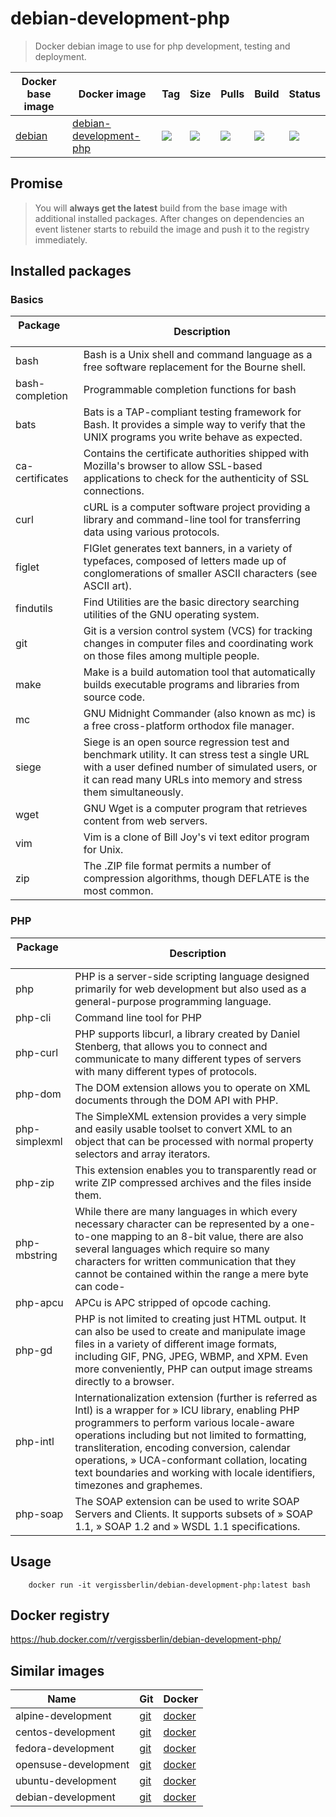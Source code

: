 # debian-development-php

> Docker debian image to use for php development, testing and deployment.

| Docker base image | Docker image                | Tag           | Size   | Pulls  | Build  | Status |
| ----------------- | --------------------------- | ------------- | ------ | ------ | ------ | ------ |
| [debian][1]       | [debian-development-php][2] | [![][9]][11]  | ![][4] | ![][6] | ![][7] | ![][8] |

[1]: https://hub.docker.com/_/debian/
[2]: https://hub.docker.com/r/vergissberlin/debian-development-php/
[3]: https://hub.docker.com/r/vergissberlin/debian-development-php/tags/
[4]: https://images.microbadger.com/badges/image/vergissberlin/debian-development-php.svg
[6]: https://img.shields.io/docker/pulls/vergissberlin/debian-development-php.svg?style=flat-square
[7]: https://img.shields.io/docker/automated/vergissberlin/debian-development-php.svg?style=flat-square
[8]: https://img.shields.io/docker/build/vergissberlin/debian-development-php.svg?style=flat-square
[9]: https://images.microbadger.com/badges/version/vergissberlin/debian-development-php.svg
[11]: https://microbadger.com/images/vergissberlin/debian-development-php:latest

## Promise

> You will **always get the latest** build from the base image with additional installed packages.
> After changes on dependencies an event listener starts to rebuild the image and push it to the registry immediately.


## Installed packages

### Basics

| Package       | Description                                                                                                |
| ------------- | ---------------------------------------------------------------------------------------------------------- |
| bash             | Bash is a Unix shell and command language as a free software replacement for the Bourne shell.             |
| bash-completion  | Programmable completion functions for bash                                                                 |
| bats             | Bats is a TAP-compliant testing framework for Bash. It provides a simple way to verify that the UNIX programs you write behave as expected. |
| ca-certificates  | Contains the certificate authorities shipped with Mozilla's browser to allow SSL-based applications to check for the authenticity of SSL connections. |
| curl             | cURL is a computer software project providing a library and command-line tool for transferring data using various protocols. |
| figlet           | FIGlet generates text banners, in a variety of typefaces, composed of letters made up of conglomerations of smaller ASCII characters (see ASCII art). |
| findutils        | Find Utilities are the basic directory searching utilities of the GNU operating system.                    |
| git              | Git is a version control system (VCS) for tracking changes in computer files and coordinating work on those files among multiple people. |
| make             | Make is a build automation tool that automatically builds executable programs and libraries from source code. |
| mc               | GNU Midnight Commander (also known as mc) is a free cross-platform orthodox file manager.                  |
| siege            | Siege is an open source regression test and benchmark utility. It can stress test a single URL with a user defined number of simulated users, or it can read many URLs into memory and stress them simultaneously. |
| wget             | GNU Wget is a computer program that retrieves content from web servers.                                    |
| vim              | Vim is a clone of Bill Joy's vi text editor program for Unix.                                              |
| zip              | The .ZIP file format permits a number of compression algorithms, though DEFLATE is the most common.        |

### PHP

| Package       | Description                                                                                                                             |
| ------------- | --------------------------------------------------------------------------------------------------------------------------------------- |
| php           | PHP is a server-side scripting language designed primarily for web development but also used as a general-purpose programming language. |
| php-cli       | Command line tool for PHP |
| php-curl      | PHP supports libcurl, a library created by Daniel Stenberg, that allows you to connect and communicate to many different types of servers with many different types of protocols.|
| php-dom       | The DOM extension allows you to operate on XML documents through the DOM API with PHP. |
| php-simplexml | The SimpleXML extension provides a very simple and easily usable toolset to convert XML to an object that can be processed with normal property selectors and array iterators. |
| php-zip       | This extension enables you to transparently read or write ZIP compressed archives and the files inside them. |
| php-mbstring  | While there are many languages in which every necessary character can be represented by a one-to-one mapping to an 8-bit value, there are also several languages which require so many characters for written communication that they cannot be contained within the range a mere byte can code- |
| php-apcu      | APCu is APC stripped of opcode caching. |
| php-gd        | PHP is not limited to creating just HTML output. It can also be used to create and manipulate image files in a variety of different image formats, including GIF, PNG, JPEG, WBMP, and XPM. Even more conveniently, PHP can output image streams directly to a browser. |
| php-intl      | Internationalization extension (further is referred as Intl) is a wrapper for » ICU library, enabling PHP programmers to perform various locale-aware operations including but not limited to formatting, transliteration, encoding conversion, calendar operations, » UCA-conformant collation, locating text boundaries and working with locale identifiers, timezones and graphemes. |
| php-soap      | The SOAP extension can be used to write SOAP Servers and Clients. It supports subsets of » SOAP 1.1, » SOAP 1.2 and » WSDL 1.1 specifications. |

## Usage

        docker run -it vergissberlin/debian-development-php:latest bash


## Docker registry

https://hub.docker.com/r/vergissberlin/debian-development-php/


## Similar images

| Name                  | Git       | Docker       |
| --------------------- | --------- | ------------ |
| alpine-development    | [git][20] | [docker][25] |
| centos-development    | [git][30] | [docker][35] |
| fedora-development    | [git][40] | [docker][45] |
| opensuse-development  | [git][50] | [docker][55] |
| ubuntu-development    | [git][60] | [docker][65] |
| debian-development    | [git][70] | [docker][75] |

[20]: https://github.com/vergissberlin/alpine-development
[25]: https://hub.docker.com/r/vergissberlin/alpine-development/
[30]: https://github.com/vergissberlin/centos-development
[35]: https://hub.docker.com/r/vergissberlin/centos-development/
[40]: https://github.com/vergissberlin/fedora-development
[45]: https://hub.docker.com/r/vergissberlin/fedora-development/
[50]: https://github.com/vergissberlin/opensuse-development
[55]: https://hub.docker.com/r/vergissberlin/opensuse-development/
[60]: https://github.com/vergissberlin/ubuntu-development
[65]: https://hub.docker.com/r/vergissberlin/ubuntu-development/
[70]: https://github.com/vergissberlin/debian-development
[75]: https://hub.docker.com/r/vergissberlin/debian-development/
